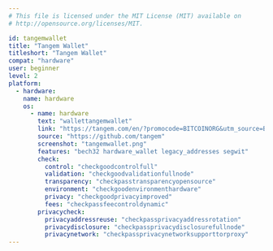 ```yaml
---
# This file is licensed under the MIT License (MIT) available on
# http://opensource.org/licenses/MIT.

id: tangemwallet
title: "Tangem Wallet"
titleshort: "Tangem Wallet"
compat: "hardware"
user: beginner
level: 2
platform:
  - hardware:
    name: hardware
    os:
      - name: hardware
        text: "wallettangemwallet"
        link: "https://tangem.com/en/?promocode=BITCOINORG&utm_source=BitcoinOrg&utm_medium=article&utm_campaign=hardware"
        source: "https://github.com/tangem"
        screenshot: "tangemwallet.png"
        features: "bech32 hardware_wallet legacy_addresses segwit"
        check:
          control: "checkgoodcontrolfull"
          validation: "checkgoodvalidationfullnode"
          transparency: "checkpasstransparencyopensource"
          environment: "checkgoodenvironmenthardware"
          privacy: "checkgoodprivacyimproved"
          fees: "checkpassfeecontroldynamic"
        privacycheck:
          privacyaddressreuse: "checkpassprivacyaddressrotation"
          privacydisclosure: "checkpassprivacydisclosurefullnode"
          privacynetwork: "checkpassprivacynetworksupporttorproxy"
---
```

